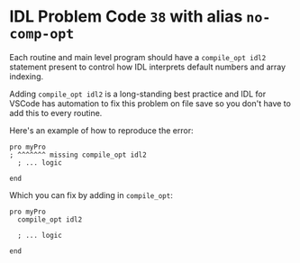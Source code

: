 # IDL Problem Code `38` with alias `no-comp-opt`

<!--@include: ./severity/compile_opt.md-->

Each routine and main level program should have a `compile_opt idl2` statement present to control how IDL interprets default numbers and array indexing.

Adding `compile_opt idl2` is a long-standing best practice and IDL for VSCode has automation to fix this problem on file save so you don't have to add this to every routine.

Here's an example of how to reproduce the error:

```idl
pro myPro
; ^^^^^^^ missing compile_opt idl2
  ; ... logic

end
```

Which you can fix by adding in `compile_opt`:

```idl
pro myPro
  compile_opt idl2

  ; ... logic

end
```
